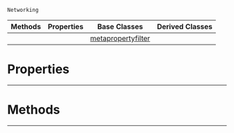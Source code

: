  `Networking`

|Methods|Properties|Base Classes|Derived Classes|
|---|---|---|---|
| | |[metapropertyfilter](https://github.com/dragonCASTjosh/PlasmaDocs/blob/master/code_reference/class_reference/metapropertyfilter.markdown)| |


 #  Properties


---  
 #  Methods


---  
 

 